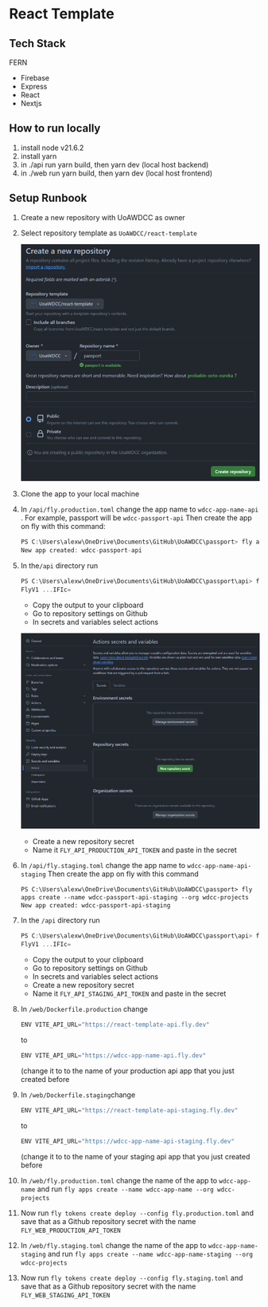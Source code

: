# React Template

## Tech Stack

FERN
- Firebase
- Express
- React
- Nextjs

## How to run locally

1. install node v21.6.2
2. install yarn
3. in ./api run yarn build, then yarn dev (local host backend)
4. in ./web run yarn build, then yarn dev (local host frontend)

## Setup Runbook

1.  Create a new repository with UoAWDCC as owner
2.  Select repository template as `UoAWDCC/react-template`

    ![Create Repo](images/create-repo.png)

3.  Clone the app to your local machine

4.  In `/api/fly.production.toml` change the app name to `wdcc-app-name-api` . For example, passport will be `wdcc-passport-api`
    Then create the app on fly with this command:

    ```jsx
    PS C:\Users\alexw\OneDrive\Documents\GitHub\UoAWDCC\passport> fly apps create --name wdcc-passport-api --org wdcc-projects
    New app created: wdcc-passport-api
    ```

5.  In the`/api` directory run

    ```jsx
    PS C:\Users\alexw\OneDrive\Documents\GitHub\UoAWDCC\passport\api> fly tokens create deploy --config fly.production.toml
    FlyV1 ...IFIc=
    ```

    - Copy the output to your clipboard
    - Go to repository settings on Github
    - In secrets and variables select actions

    ![Untitled](images/secrets.png)

    - Create a new repository secret
    - Name it `FLY_API_PRODUCTION_API_TOKEN` and paste in the secret

6.  In `/api/fly.staging.toml` change the app name to `wdcc-app-name-api-staging`
    Then create the app on fly with this command

        PS C:\Users\alexw\OneDrive\Documents\GitHub\UoAWDCC\passport> fly apps create --name wdcc-passport-api-staging --org wdcc-projects
        New app created: wdcc-passport-api-staging

7.  In the `/api` directory run

    ```jsx
    PS C:\Users\alexw\OneDrive\Documents\GitHub\UoAWDCC\passport\api> fly tokens create deploy --config fly.staging.toml
    FlyV1 ...IFIc=
    ```

    - Copy the output to your clipboard
    - Go to repository settings on Github
    - In secrets and variables select actions
    - Create a new repository secret
    - Name it `FLY_API_STAGING_API_TOKEN` and paste in the secret

8.  In `/web/Dockerfile.production` change

    ```jsx
    ENV VITE_API_URL="https://react-template-api.fly.dev"
    ```

    to

    ```jsx
    ENV VITE_API_URL="https://wdcc-app-name-api.fly.dev"
    ```

    (change it to to the name of your production api app that you just created before

9.  In `/web/Dockerfile.staging`change

    ```jsx
    ENV VITE_API_URL="https://react-template-api-staging.fly.dev"
    ```

    to

    ```jsx
    ENV VITE_API_URL="https://wdcc-app-name-api-staging.fly.dev"
    ```

    (change it to to the name of your staging api app that you just created before

10. In `/web/fly.production.toml` change the name of the app to `wdcc-app-name` and run `fly apps create --name wdcc-app-name --org wdcc-projects`
11. Now run `fly tokens create deploy --config fly.production.toml` and save that as a Github repository secret with the name `FLY_WEB_PRODUCTION_API_TOKEN`
12. In `/web/fly.staging.toml` change the name of the app to `wdcc-app-name-staging` and run `fly apps create --name wdcc-app-name-staging --org wdcc-projects`
13. Now run `fly tokens create deploy --config fly.staging.toml` and save that as a Github repository secret with the name `FLY_WEB_STAGING_API_TOKEN`
